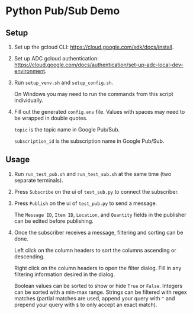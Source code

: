 # Python Pub/Sub Demo

## Setup

1. Set up the gcloud CLI: https://cloud.google.com/sdk/docs/install.

2. Set up ADC gcloud authentication: https://cloud.google.com/docs/authentication/set-up-adc-local-dev-environment.

3. Run `setup_venv.sh` and `setup_config.sh`.

    On Windows you may need to run the commands from this script individually.

4. Fill out the generated `config.env` file. Values with spaces may need to be wrapped in double quotes.

    `topic` is the topic name in Google Pub/Sub.

    `subscription_id` is the subscription name in Google Pub/Sub.

## Usage

1. Run `run_test_pub.sh` and `run_test_sub.sh` at the same time (two separate terminals).

2. Press `Subscribe` on the ui of `test_sub.py` to connect the subscriber.

3. Press `Publish` on the ui of `test_pub.py` to send a message.

    The `Message ID`, `Item ID`, `Location`, and `Quantity` fields in the publisher can be edited before publishing.

4. Once the subscriber receives a message, filtering and sorting can be done.

    Left click on the column headers to sort the columns ascending or descending.

    Right click on the column headers to open the filter dialog. Fill in any filtering information desired in the dialog.

    Boolean values can be sorted to show or hide `True` or `False`. Integers can be sorted with a min-max range. Strings can be filtered with regex matches (partial matches are used, append your query with `^` and prepend your query with `$` to only accept an exact match).
